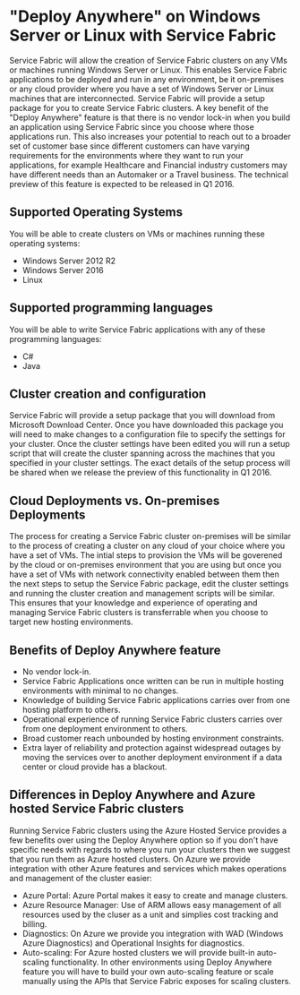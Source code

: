 <properties
   pageTitle="Deploy Anywhere with Service Fabric(Windows Server and Linux) | Microsoft Azure"
   description="Service Fabric clusters will run on Windows Server and Linux enabling Service Fabric applications to be deployed and hosted anywhere you can run Windows Server and Linux."
   services="service-fabric"
   documentationCenter=".net"
   authors="kunalds"
   manager="timlt"
   editor=""/>

<tags
   ms.service="service-fabric"
   ms.devlang="dotNet"
   ms.topic="article"
   ms.tgt_pltfrm="NA"
   ms.workload="NA"
   ms.date="11/19/2015"
   ms.author="kunalds"/>

# "Deploy Anywhere" on Windows Server or Linux with Service Fabric
Service Fabric will allow the creation of Service Fabric clusters on any VMs or machines running Windows Server or Linux. This enables Service Fabric applications to be deployed and run in any environment, be it on-premises or any cloud provider where you have a set of Windows Server or Linux machines that are interconnected. Service Fabric will provide a setup package for you to create Service Fabric clusters. A key benefit of the "Deploy Anywhere" feature is that there is no vendor lock-in when you build an application using Service Fabric since you choose where those applications run. This also increases your potential to reach out to a broader set of customer base since different customers can have varying requirements for the environments where they want to run your applications, for example Healthcare and Financial industry customers may have different needs than an Automaker or a Travel business. The technical preview of this feature is expected to be released in Q1 2016.

## Supported Operating Systems
You will be able to create clusters on VMs or machines running these operating systems:
* Windows Server 2012 R2
* Windows Server 2016
* Linux

## Supported programming languages
You will be able to write Service Fabric applications with any of these programming languages:
* C#
* Java

## Cluster creation and configuration
Service Fabric will provide a setup package that you will download from Microsoft Download Center. Once you have downloaded this package you will need to make changes to a configuration file to specify the settings for your cluster. Once the cluster settings have been edited you will run a setup script that will create the cluster spanning across the machines that you specified in your cluster settings. The exact details of the setup process will be shared when we release the preview of this functionality in Q1 2016. 

## Cloud Deployments vs. On-premises Deployments
The process for creating a Service Fabric cluster on-premises will be similar to the process of creating a cluster on any cloud of your choice where you have a set of VMs. The intial steps to provision the VMs will be goverened by the cloud or on-premises environment that you are using but once you have a set of VMs with network connectivity enabled between them then the next steps to setup the Service Fabric package, edit the cluster settings and running the cluster creation and management scripts will be similar. This ensures that your knowledge and experience of operating and managing Service Fabric clusters is transferrable when you choose to target new hosting environments. 

## Benefits of Deploy Anywhere feature
* No vendor lock-in.
* Service Fabric Applications once written can be run in multiple hosting environments with minimal to no changes.
* Knowledge of building Service Fabric applications carries over from one hosting platform to others.
* Operational experience of running Service Fabric clusters carries over from one deployment environment to others.
* Broad customer reach unbounded by hosting environment constraints.
* Extra layer of reliability and protection against widespread outages by moving the services over to another deployment environment if a data center or cloud provide has a blackout.

## Differences in Deploy Anywhere and Azure hosted Service Fabric clusters
Running Service Fabric clusters using the Azure Hosted Service provides a few benefits over using the Deploy Anywhere option so if you don't have specific needs with regards to where you run your clusters then we suggest that you run them as Azure hosted clusters. On Azure we provide integration with other Azure features and services which makes operations and management of the cluster easier:

* Azure Portal: Azure Portal makes it easy to create and manage clusters.
* Azure Resource Manager: Use of ARM allows easy management of all resources used by the cluser as a unit and simplies cost tracking and billing. 
* Diagnostics: On Azure we provide you integration with WAD (Windows Azure Diagnostics) and Operational Insights for diagnostics.
* Auto-scaling: For Azure hosted clusters we will provide built-in auto-scaling functionality. In other environments using Deploy Anywhere feature you will have to build your own auto-scaling feature or scale manually using the APIs that Service Fabric exposes for scaling clusters.

